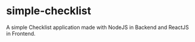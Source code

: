 # simple-checklist
A simple Checklist application made with NodeJS in Backend and ReactJS in Frontend.

